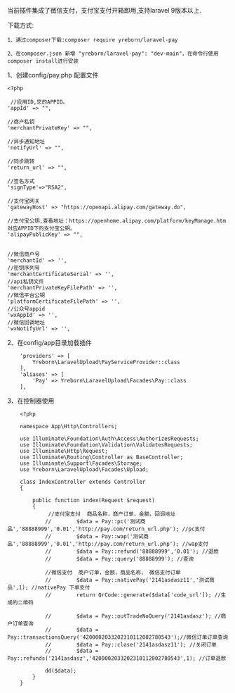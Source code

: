 
当前插件集成了微信支付，支付宝支付开箱即用,支持laravel 9版本以上.

下载方式:

    
    1、通过composer下载:composer require yreborn/laravel-pay

    2、在composer.json 新增 "yreborn/laravel-pay": "dev-main"，在命令行使用composer install进行安装


1、创建config/pay.php 配置文件

    <?php
    
     //应用ID,您的APPID。
    'appId' => "",

    //商户私钥
    'merchantPrivateKey' => "",

    //异步通知地址
    'notifyUrl' => "",

    //同步跳转
    'return_url' => "",

    //签名方式
    'signType'=>"RSA2",

    //支付宝网关
    'gatewayHost' => "https://openapi.alipay.com/gateway.do",

    //支付宝公钥,查看地址：https://openhome.alipay.com/platform/keyManage.htm 对应APPID下的支付宝公钥。
    'alipayPublicKey' => "",

    
    //微信商户号
    'merchantId' => '',
    //密钥序列号
    'merchantCertificateSerial' => '',
    //api私钥文件
    'merchantPrivateKeyFilePath' => '',
    //微信平台公钥
    'platformCertificateFilePath' => '',
    //公众号appid
    'wxAppId' => '',
    //微信回调地址
    'wxNotifyUrl' => '',



2、在config/app目录加载插件

        'providers' => [
            Yreborn\LaravelUpload\PayServiceProvider::class
        ],
        'aliases' => [
            'Pay' => Yreborn\LaravelUpload\Facades\Pay::class
        ],



3、在控制器使用


        <?php
        
        namespace App\Http\Controllers;
        
        use Illuminate\Foundation\Auth\Access\AuthorizesRequests;
        use Illuminate\Foundation\Validation\ValidatesRequests;
        use Illuminate\Http\Request;
        use Illuminate\Routing\Controller as BaseController;
        use Illuminate\Support\Facades\Storage;
        use Yreborn\LaravelUpload\Facades\Upload;
        
        class IndexController extends Controller
        {
        
            public function index(Request $request)
            {
                 //支付宝支付  商品名称，商户订单，金额，回调地址
                //        $data = Pay::pc('测试商品','88888999','0.01','http://pay.com/return_url.php'); //pc支付
                //        $data = Pay::wap('测试商品','88888999','0.01','http://pay.com/return_url.php'); //wap支付
                //        $data = Pay::refund('88888999','0.01'); //退款
                //        $data = Pay::query('88888999'); //查询
                
                //微信支付  商户订单，金额，商品名称， 微信支付订单
                //        $data = Pay::nativePay('2141asdasz11','测试商品',1); //nativePay 下单支付
                //        return QrCode::generate($data['code_url']); //生成的二维码
                
                //        $data = Pay::outTradeNoQuery('2141asdasz'); //商户订单查询
                //        $data = Pay::transactionsQuery('4200002033202310112002780543');//微信订单订单查询
                //        $data = Pay::close('2141asdasz11'); //关闭订单
                //        $data = Pay::refunds('2141asdasz','4200002033202310112002780543',1); //订单退款

                dd($data);
            }
        }

        
